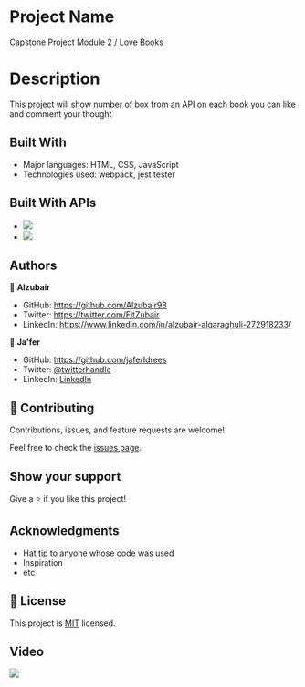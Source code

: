 # Project Name

Capstone Project Module 2 / Love Books

# Description

This project will show number of box from an API on each book you can like and comment your thought

## Built With

- Major languages: HTML, CSS, JavaScript
- Technologies used: webpack, jest tester

## Built With APIs

- ![](http://openlibrary.org)
- ![](https://us-central1-involvement-api.cloudfunctions.net)

## Authors

👤 **Alzubair**

- GitHub: https://github.com/Alzubair98
- Twitter: https://twitter.com/FitZubair
- LinkedIn: https://www.linkedin.com/in/alzubair-alqaraghuli-272918233/

👤 **Ja'fer**

- GitHub: https://github.com/jaferIdrees
- Twitter: [@twitterhandle](https://twitter.com/jafel_l)
- LinkedIn: [LinkedIn](https://linkedin.com/in/jaferll)

## 🤝 Contributing

Contributions, issues, and feature requests are welcome!

Feel free to check the [issues page](https://github.com/Alzubair98/capstone-project-module-2/issues).

## Show your support

Give a ⭐️ if you like this project!

## Acknowledgments

- Hat tip to anyone whose code was used
- Inspiration
- etc

## 📝 License

This project is [MIT](./MIT.md) licensed.

## Video

![](https://www.loom.com/share/0c690c6c79bd4fdea98716538456e905)
